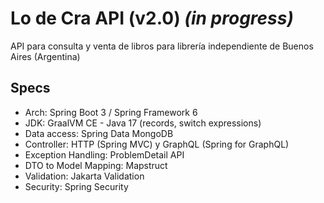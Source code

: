 # Lo de Cra API (v2.0) _(in progress)_

API para consulta y venta de libros para librería independiente de Buenos Aires (Argentina)

## Specs

- Arch: Spring Boot 3 / Spring Framework 6
- JDK: GraalVM CE - Java 17 (records, switch expressions)
- Data access: Spring Data MongoDB
- Controller: HTTP (Spring MVC) y GraphQL (Spring for GraphQL)
- Exception Handling: ProblemDetail API
- DTO to Model Mapping: Mapstruct
- Validation: Jakarta Validation
- Security: Spring Security

